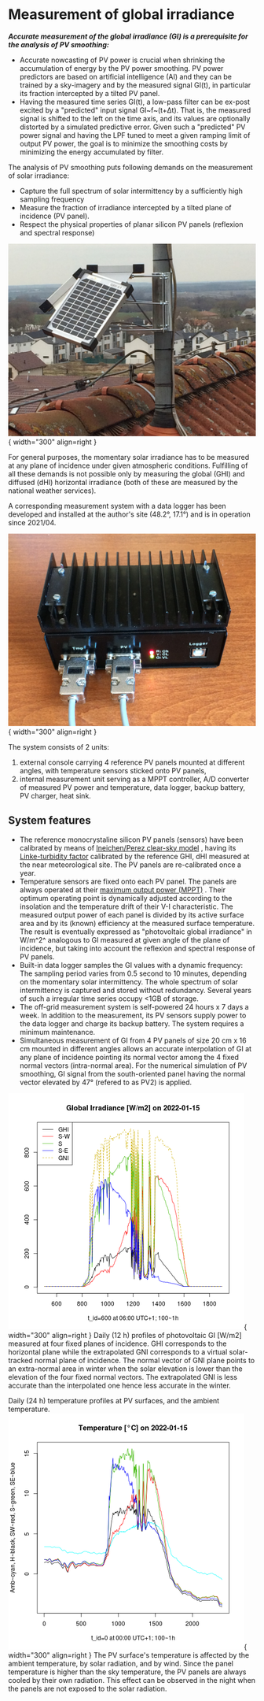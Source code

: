 # Measurement of global irradiance
***Accurate measurement of the global irradiance (GI) is a prerequisite for the analysis of PV smoothing:***  

* Accurate nowcasting of PV power is crucial when shrinking the accumulation of energy by the PV power smoothing. PV power predictors are based on artificial intelligence (AI) and they can be trained by a sky-imagery and by the measured signal GI(t), in particular its fraction intercepted by a tilted PV panel.
* Having the measured time series GI(t), a low-pass filter can be ex-post excited by a "predicted" input signal GI~f~(t+Δt). That is, the measured signal is shifted to the left on the time axis, and its values are optionally distorted by a simulated predictive error. Given such a "predicted" PV power signal and having the LPF tuned to meet a given ramping limit of output PV power, the goal is to minimize the smoothing costs by minimizing the energy accumulated by filter.

The analysis of PV smoothing puts following demands on the measurement of solar irradiance:  

- Capture the full spectrum of solar intermittency by a sufficiently high sampling frequency
- Measure the fraction of irradiance intercepted by a tilted plane of incidence (PV panel). 
- Respect the physical properties of planar silicon PV panels (reflexion and spectral response)

![PV console](img/PV_Panels.JPG){ width="300"  align=right }

For general purposes, the momentary solar irradiance has to be measured at any plane of incidence under given atmospheric conditions. Fulfilling of all these demands is not possible only by measuring the global (GHI) and diffused (dHI) horizontal irradiance (both of these are measured by the national weather services).

A corresponding measurement system with a data logger has been developed and installed at the author's site (48.2°, 17.1°) and is in operation since 2021/04.

![PV_logger](img/PV_Logger.JPG){ width="300"  align=right }

 The system consists of 2 units:

1. external console carrying 4 reference PV panels mounted at different angles, with temperature sensors sticked onto PV panels,
2. internal measurement unit serving as a MPPT controller, A/D converter of measured PV power and temperature, data logger, backup battery, PV charger, heat sink.

## System features

* The reference monocrystaline silicon PV panels (sensors) have been calibrated by means of 
[Ineichen/Perez clear-sky model](https://pvlib-python.readthedocs.io/en/v0.4.3/generated/pvlib.clearsky.ineichen.html)
, having its 
[Linke-turbidity factor](https://glossary.ametsoc.org/wiki/Linke_turbidity_factor)
 calibrated by the reference GHI, dHI measured at the near meteorological site. The PV panels are re-calibrated once a year.
* Temperature sensors are fixed onto each PV panel. The panels are always operated at their
[maximum output power (MPPT)](https://www.leonics.com/support/article2_14j/articles2_14j_en.php)
. Their optimum operating point is dynamically adjusted according to the insolation and the temperature drift of their V-I characteristic. The measured output power of each panel is divided by its active surface area and by its (known) efficiency at the measured surface temperature. The result is eventually expressed as "photovoltaic global irradiance" in W/m^2^ analogous to GI measured at given angle of the plane of incidence, but taking into account the reflexion and spectral response of PV panels.
* Built-in data logger samples the GI values with a dynamic frequency: The sampling period varies from 0.5 second to 10 minutes, depending on the momentary solar intermittency. The whole spectrum of solar intermittency is captured and stored without redundancy. Several years of such a irregular time series occupy <1GB of storage.
* The off-grid measurement system is self-powered 24 hours x 7 days a week. In addition to the measurement, its PV sensors supply power to the data logger and charge its backup battery. The system requires a minimum maintenance.
* Simultaneous measurement of GI from 4 PV panels of size 20 cm x 16 cm mounted in different angles allows an accurate interpolation of GI at any plane of incidence pointing its normal vector among the 4 fixed normal vectors (intra-normal area). For the numerical simulation of PV smoothing, GI signal from the south-oriented panel having the normal vector elevated by 47° (refered to as PV2) is applied.
  
![GI](img/GI.2022-01-15.png){ width="300" align=right }
Daily (12 h) profiles of photovoltaic GI [W/m2] measured at four fixed planes of incidence. GHI corresponds to the horizontal plane while the extrapolated GNI corresponds to a virtual solar-tracked normal plane of incidence. The normal vector of GNI plane points to an extra-normal area in winter when the solar elevation is lower than the elevation of the four fixed normal vectors. The extrapolated GNI is less accurate than the interpolated one hence less accurate in the winter.  

Daily (24 h) temperature profiles at PV surfaces, and the ambient temperature.
![Cels](img/Cels.2022-01-15.png){ width="300" align=right }
The PV surface's temperature is affected by the ambient temperature, by solar radiation, and by wind. Since the panel temperature is higher than the sky temperature, the PV panels are always cooled by their own radiation. This effect can be observed in the night when the panels are not exposed to the solar radiation.
